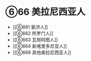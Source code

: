 # ⑥66 美拉尼西亚人

- [[⑥661 斐济人]]
- [[⑥662 所罗门人]]
- [[⑥663 瓦努阿图人]]
- [[⑥664 新喀里多尼亚人]]
- [[⑥669 其他美拉尼西亚人]]
